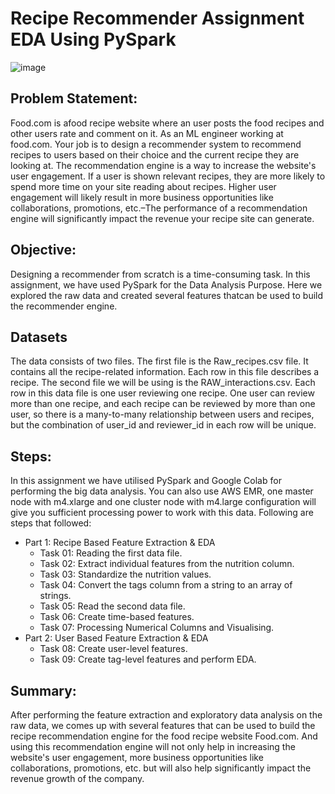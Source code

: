 # Recipe Recommender Assignment EDA Using PySpark

![image](https://github.com/ArnabSaha1/Recipe-Recommender-EDA-Using-PySpark/assets/170148135/4d7657d6-a4cc-400f-9df1-efe6b4e6e232)

## Problem Statement:
Food.com is afood recipe website where an user posts the food recipes and other users rate and comment on it. As an ML engineer working at food.com. Your job is to design a recommender system to recommend recipes to users based on their choice and the current recipe they are looking at. The recommendation engine is a way to increase the website's user engagement. If a user is shown relevant recipes, they are more likely to spend more time on your site reading about recipes. Higher user engagement will likely result in more business opportunities like collaborations, promotions, etc.–The performance of a recommendation engine will significantly impact the revenue your recipe site can generate.

## Objective:
Designing a recommender from scratch is a time-consuming task. In this assignment, we have used PySpark for the Data Analysis Purpose. Here we explored the raw data and created several features thatcan be used to build the recommender engine.

## Datasets
The data consists of two files. The first file is the Raw_recipes.csv file. It contains all the recipe-related information. Each row in this file describes a recipe. The second file we will be using is the RAW_interactions.csv. Each row in this data file is one user reviewing one recipe. One user can review more than one recipe, and each recipe can be reviewed by more than one user, so there is a many-to-many relationship between users and recipes, but the combination of user_id and reviewer_id in each row will be unique.

## Steps:
In this assignment we have utilised PySpark and Google Colab for performing the big data analysis. You can also use AWS EMR, one master node with m4.xlarge and one cluster node with m4.large configuration will give you sufficient processing power to work with this data. Following are steps that followed:
- Part 1: Recipe Based Feature Extraction & EDA
    - Task 01: Reading the first data file.
    - Task 02: Extract individual features from the nutrition column.
    - Task 03: Standardize the nutrition values.
    - Task 04: Convert the tags column from a string to an array of strings.
    - Task 05: Read the second data file.
    - Task 06: Create time-based features.
    - Task 07: Processing Numerical Columns and Visualising.
- Part 2: User Based Feature Extraction & EDA
    - Task 08: Create user-level features.
    - Task 09: Create tag-level features and perform EDA.
 ## Summary:
After performing the feature extraction and exploratory data analysis on the raw data, we comes up with several features that can be used to build the recipe recommendation engine for the food recipe website Food.com. And using this recommendation engine will not only help in increasing the website's user engagement, more business opportunities like collaborations, promotions, etc. but will also help significantly impact the revenue growth of the company.
